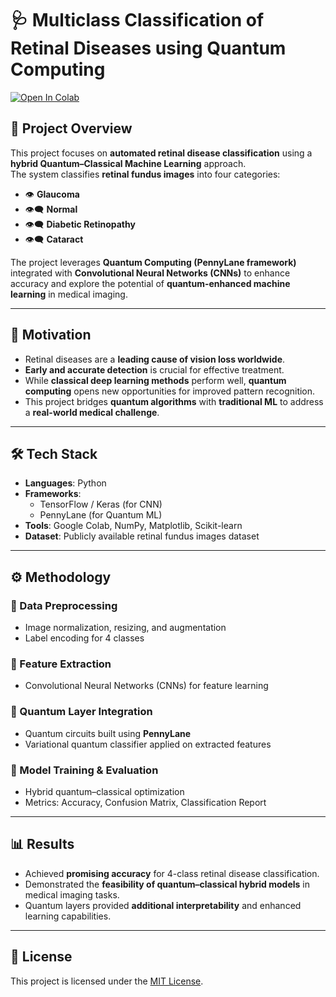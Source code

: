 # 🩺 Multiclass Classification of Retinal Diseases using Quantum Computing

[![Open In Colab](https://colab.research.google.com/assets/colab-badge.svg)](https://colab.research.google.com/github/swaraj-babu-beeda/Final-Project/blob/main/final_mini_project.ipynb)

## 📌 Project Overview  
This project focuses on **automated retinal disease classification** using a **hybrid Quantum–Classical Machine Learning** approach.  
The system classifies **retinal fundus images** into four categories:  

- 👁 **Glaucoma**  
- 👁‍🗨 **Normal**  
- 👁‍🗨 **Diabetic Retinopathy**  
- 👁‍🗨 **Cataract**  

The project leverages **Quantum Computing (PennyLane framework)** integrated with **Convolutional Neural Networks (CNNs)** to enhance accuracy and explore the potential of **quantum-enhanced machine learning** in medical imaging.

---

## 🚀 Motivation  
- Retinal diseases are a **leading cause of vision loss worldwide**.  
- **Early and accurate detection** is crucial for effective treatment.  
- While **classical deep learning methods** perform well, **quantum computing** opens new opportunities for improved pattern recognition.  
- This project bridges **quantum algorithms** with **traditional ML** to address a **real-world medical challenge**.  

---

## 🛠 Tech Stack  
- **Languages**: Python  
- **Frameworks**:  
  - TensorFlow / Keras (for CNN)  
  - PennyLane (for Quantum ML)  
- **Tools**: Google Colab, NumPy, Matplotlib, Scikit-learn  
- **Dataset**: Publicly available retinal fundus images dataset  

---

## ⚙ Methodology  
### 🔹 Data Preprocessing  
- Image normalization, resizing, and augmentation  
- Label encoding for 4 classes  

### 🔹 Feature Extraction  
- Convolutional Neural Networks (CNNs) for feature learning  

### 🔹 Quantum Layer Integration  
- Quantum circuits built using **PennyLane**  
- Variational quantum classifier applied on extracted features  

### 🔹 Model Training & Evaluation  
- Hybrid quantum–classical optimization  
- Metrics: Accuracy, Confusion Matrix, Classification Report  

---

## 📊 Results  
- Achieved **promising accuracy** for 4-class retinal disease classification.  
- Demonstrated the **feasibility of quantum–classical hybrid models** in medical imaging tasks.  
- Quantum layers provided **additional interpretability** and enhanced learning capabilities.  

---

## 📜 License  
This project is licensed under the [MIT License](LICENSE).  
